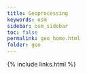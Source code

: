```yaml
---
title: Geoprocessing
keywords: osm 
sidebar: osm_sidebar
toc: false
permalink: geo_home.html
folder: geo
---
```


{% include links.html %}
